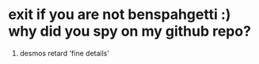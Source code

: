# exit if you are not benspahgetti :) why did you spy on my github repo?

1. desmos retard 'fine details'

